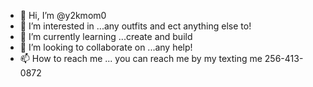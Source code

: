 - 👋 Hi, I’m @y2kmom0
- 👀 I’m interested in ...any outfits and ect anything else to!
- 🌱 I’m currently learning ...create and build
- 💞️ I’m looking to collaborate on ...any help!
- 📫 How to reach me ... you can reach me by my texting me 256-413-0872

<!---
y2kmom0/y2kmom0 is a ✨ special ✨ repository because its `README.md` (this file) appears on your GitHub profile.
You can click the Preview link to take a look at your changes.
--->
